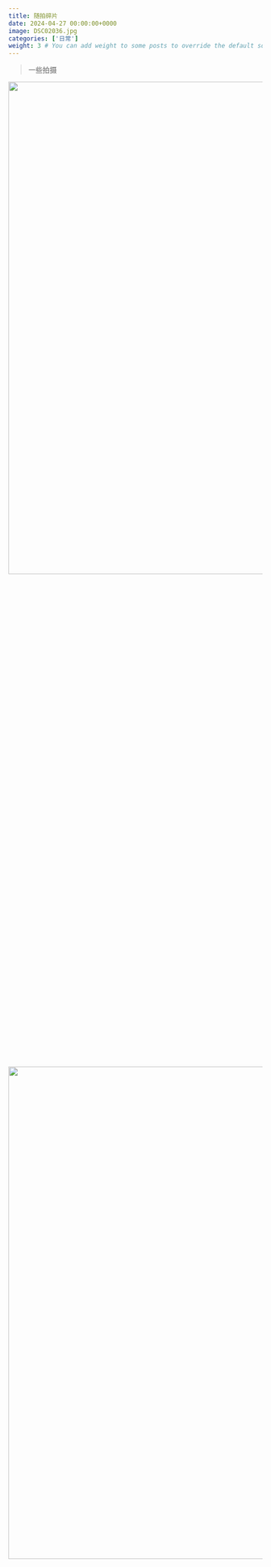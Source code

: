 ```yaml
---
title: 随拍碎片
date: 2024-04-27 00:00:00+0000
image: DSC02036.jpg
categories: ['日常']
weight: 3 # You can add weight to some posts to override the default sorting (date descending)
---
```


> 一些拍摄

<img src="DSC02088.jpg" width="600px" height="50%">
<img src="DSC02092.jpg" width="600px" height="50%">
<img src="DSC02090.jpg" width="600px" height="50%">
<img src="DSC02124.jpg" width="600px" height="50%">
<img src="DSC02143.jpg" width="600px" height="50%">
<img src="DSC02133.jpg" width="600px" height="50%">
<img src="DSC02142.jpg" width="600px" height="50%">
<img src="DSC02037.jpg" width="600px" height="50%">
